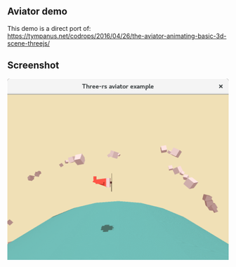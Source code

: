 ## Aviator demo

This demo is a direct port of:
https://tympanus.net/codrops/2016/04/26/the-aviator-animating-basic-3d-scene-threejs/

## Screenshot
![Aviator](shot.png)
